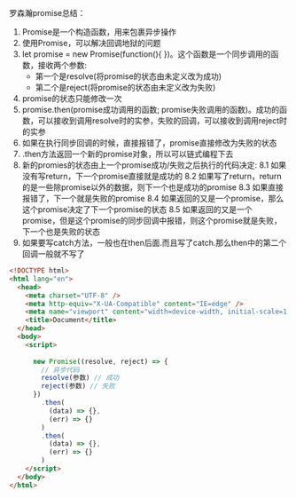 罗森瀚promise总结：

1. Promise是一个构造函数，用来包裹异步操作
2. 使用Promise，可以解决回调地狱的问题
3. let promise = new Promise(function(){ })。这个函数是一个同步调用的函数，接收两个参数: 
   - 第一个是resolve(将promise的状态由未定义改为成功)
   - 第二个是reject(将promise的状态由未定义改为失败)
4.  promise的状态只能修改一次
5. promise.then(promise成功调用的函数; promise失败调用的函数)。成功的函数，可以接收到调用resolve时的实参，失败的回调，可以接收到调用reject时的实参
6. 如果在执行同步回调的时候，直接报错了，promise直接修改为失败的状态
7. .then方法返回一个新的promise对象，所以可以链式编程下去
8. 新的promies的状态由上一个promise成功/失败之后执行的代码决定:
         8.1 如果没有写return，下一个promise直接就是成功的
         8.2 如果写了return，return的是一些除promise以外的数据，则下一个也是成功的promise
         8.3 如果直接报错了，下一个就是失败的promise
         8.4 如果返回的又是一个promise，那么这个promise决定了下一个promise的状态
         8.5 如果返回的又是一个promise，但是这个promise的同步回调中报错，则这个promise就是失败，下一个也是失败的状态
9. 如果要写catch方法，一般也在then后面.而且写了catch.那么then中的第二个回调一般就不写了

```html
<!DOCTYPE html>
<html lang="en">
  <head>
    <meta charset="UTF-8" />
    <meta http-equiv="X-UA-Compatible" content="IE=edge" />
    <meta name="viewport" content="width=device-width, initial-scale=1.0" />
    <title>Document</title>
  </head>
  <body>
    <script>
     
      new Promise((resolve, reject) => {
        // 异步代码
        resolve(参数) // 成功
        reject(参数) // 失败
      })
        .then(
          (data) => {},
          (err) => {}
        )
        .then(
          (data) => {},
          (err) => {}
        )
    </script>
  </body>
</html>
```

